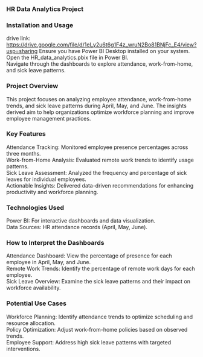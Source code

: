 ### HR Data Analytics Project

### Installation and Usage
drive link: https://drive.google.com/file/d/1eI_y2u6t6g1F4z_wruN2Bo81BNjFc_E4/view?usp=sharing
Ensure you have Power BI Desktop installed on your system.                                                         
Open the HR_data_analytics.pbix file in Power BI.                                                    
Navigate through the dashboards to explore attendance, work-from-home, and sick leave patterns. 

### Project Overview                            
This project focuses on analyzing employee attendance, work-from-home trends, and sick leave patterns during April, May, and June. The insights derived aim to help organizations optimize workforce planning and improve employee management practices.                                           

### Key Features                            
Attendance Tracking: Monitored employee presence percentages across three months.                                                                      
Work-from-Home Analysis: Evaluated remote work trends to identify usage patterns.                                                                   
Sick Leave Assessment: Analyzed the frequency and percentage of sick leaves for individual employees.                                                              
Actionable Insights: Delivered data-driven recommendations for enhancing productivity and workforce planning.                                                          

### Technologies Used
Power BI: For interactive dashboards and data visualization.                                               
Data Sources: HR attendance records (April, May, June).                                                                         

### How to Interpret the Dashboards
Attendance Dashboard: View the percentage of presence for each employee in April, May, and June.                                        
Remote Work Trends: Identify the percentage of remote work days for each employee.                                                      
Sick Leave Overview: Examine the sick leave patterns and their impact on workforce availability.                                      

### Potential Use Cases
Workforce Planning: Identify attendance trends to optimize scheduling and resource allocation.                                                
Policy Optimization: Adjust work-from-home policies based on observed trends.                                                                
Employee Support: Address high sick leave patterns with targeted interventions.                                                                     
